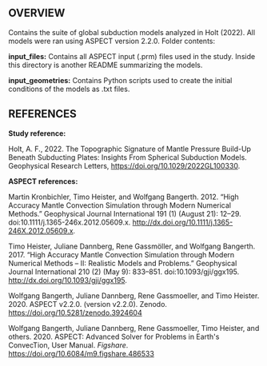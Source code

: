 ## OVERVIEW 

Contains the suite of global subduction models analyzed in Holt (2022). All models were ran using ASPECT version 2.2.0. Folder contents:

**input_files:**  Contains all ASPECT input (.prm) files used in the study. Inside this directory is another README summarizing the models. 

**input_geometries:** Contains Python scripts used to create the initial conditions of the models as .txt files. 

## REFERENCES

**Study reference:**

Holt, A. F., 2022. The Topographic Signature of Mantle Pressure Build-Up Beneath Subducting Plates: Insights From Spherical Subduction Models. Geophysical Research Letters, https://doi.org/10.1029/2022GL100330.

**ASPECT references:**

Martin Kronbichler, Timo Heister, and Wolfgang Bangerth. 2012. “High Accuracy Mantle Convection Simulation through Modern Numerical Methods.” Geophysical Journal International 191 (1) (August 21): 12–29. doi:10.1111/j.1365-246x.2012.05609.x. http://dx.doi.org/10.1111/j.1365-246X.2012.05609.x.

Timo Heister, Juliane Dannberg, Rene Gassmöller, and Wolfgang Bangerth. 2017. “High Accuracy Mantle Convection Simulation through Modern Numerical Methods – II: Realistic Models and Problems.” Geophysical Journal International 210 (2) (May 9): 833–851. doi:10.1093/gji/ggx195. http://dx.doi.org/10.1093/gji/ggx195.

Wolfgang Bangerth, Juliane Dannberg, Rene Gassmoeller, and Timo Heister. 2020. ASPECT v2.2.0. (version v2.2.0). Zenodo. https://doi.org/10.5281/zenodo.3924604

Wolfgang Bangerth, Juliane Dannberg, Rene Gassmoeller, Timo Heister, and others. 2020. ASPECT: Advanced Solver for Problems in Earth's ConvecTion, User Manual. <i>Figshare</i>. https://doi.org/10.6084/m9.figshare.486533
